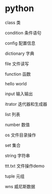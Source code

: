 # python

class 类

condition 条件语句

config 配置信息

dictionary 字典

file 文件读写

function 函数

hello world

input 输入输出

itrator 迭代器和生成器

list 列表

number 数值

os 文件目录操作

set 集合

string 字符串

ttt.txt 文件操作demo

tuple 元组

wns 威尼斯数据
